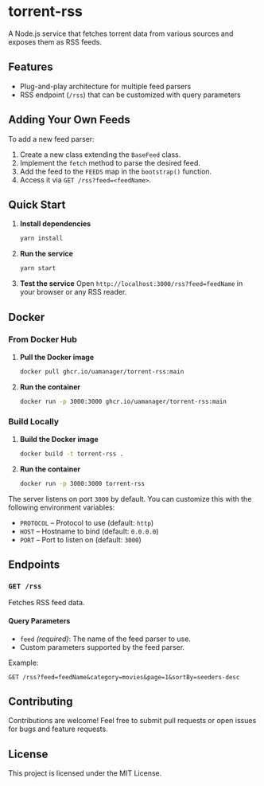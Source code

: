 
# torrent-rss

A Node.js service that fetches torrent data from various sources and exposes them as RSS feeds.

## Features
- Plug-and-play architecture for multiple feed parsers
- RSS endpoint (`/rss`) that can be customized with query parameters

## Adding Your Own Feeds
To add a new feed parser:
1. Create a new class extending the `BaseFeed` class.
2. Implement the `fetch` method to parse the desired feed.
3. Add the feed to the `FEEDS` map in the `bootstrap()` function.
4. Access it via `GET /rss?feed=<feedName>`.

## Quick Start
1. **Install dependencies**
   ```bash
   yarn install
   ```
2. **Run the service**
   ```bash
   yarn start
   ```
3. **Test the service**
   Open `http://localhost:3000/rss?feed=feedName` in your browser or any RSS reader.

## Docker
### From Docker Hub
1. **Pull the Docker image**
   ```bash
   docker pull ghcr.io/uamanager/torrent-rss:main
   ```
2. **Run the container**
   ```bash
   docker run -p 3000:3000 ghcr.io/uamanager/torrent-rss:main
   ```

### Build Locally
1. **Build the Docker image**
   ```bash
   docker build -t torrent-rss .
   ```
2. **Run the container**
   ```bash
   docker run -p 3000:3000 torrent-rss
   ```

The server listens on port `3000` by default. You can customize this with the following environment variables:
- `PROTOCOL` – Protocol to use (default: `http`)
- `HOST` – Hostname to bind (default: `0.0.0.0`)
- `PORT` – Port to listen on (default: `3000`)

## Endpoints
### `GET /rss`
Fetches RSS feed data.

#### Query Parameters
- `feed` *(required)*: The name of the feed parser to use.
- Custom parameters supported by the feed parser.

Example:
```http
GET /rss?feed=feedName&category=movies&page=1&sortBy=seeders-desc
```

## Contributing
Contributions are welcome! Feel free to submit pull requests or open issues for bugs and feature requests.

## License
This project is licensed under the MIT License.
